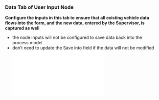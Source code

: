### Data Tab of User Input Node
**Configure the inputs in this tab to ensure that all existing vehicle data flows into the form, and the new data, entered by the Supervisor, is captured as well**
- the node inputs will not be configured to save data back into the process model
- don’t need to update the Save into field if the data will not be modified
![Click Here For More Info](./Nodes/StandardNodes/UserInputTask.md)

